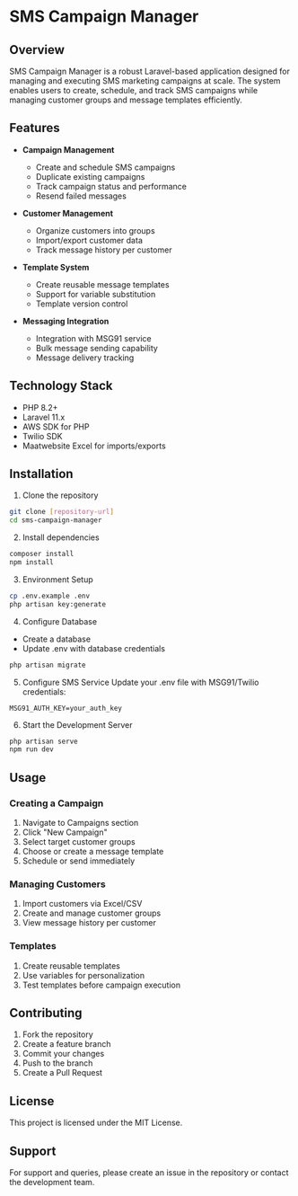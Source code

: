# SMS Campaign Manager

## Overview
SMS Campaign Manager is a robust Laravel-based application designed for managing and executing SMS marketing campaigns at scale. The system enables users to create, schedule, and track SMS campaigns while managing customer groups and message templates efficiently.

## Features
- **Campaign Management**
  - Create and schedule SMS campaigns
  - Duplicate existing campaigns
  - Track campaign status and performance
  - Resend failed messages

- **Customer Management**
  - Organize customers into groups
  - Import/export customer data
  - Track message history per customer

- **Template System**
  - Create reusable message templates
  - Support for variable substitution
  - Template version control

- **Messaging Integration**
  - Integration with MSG91 service
  - Bulk message sending capability
  - Message delivery tracking

## Technology Stack
- PHP 8.2+
- Laravel 11.x
- AWS SDK for PHP
- Twilio SDK
- Maatwebsite Excel for imports/exports

## Installation

1. Clone the repository
```bash
git clone [repository-url]
cd sms-campaign-manager
```

2. Install dependencies
```bash
composer install
npm install
```

3. Environment Setup
```bash
cp .env.example .env
php artisan key:generate
```

4. Configure Database
- Create a database
- Update .env with database credentials
```bash
php artisan migrate
```

5. Configure SMS Service
Update your .env file with MSG91/Twilio credentials:
```
MSG91_AUTH_KEY=your_auth_key
```

6. Start the Development Server
```bash
php artisan serve
npm run dev
```

## Usage

### Creating a Campaign
1. Navigate to Campaigns section
2. Click "New Campaign"
3. Select target customer groups
4. Choose or create a message template
5. Schedule or send immediately

### Managing Customers
1. Import customers via Excel/CSV
2. Create and manage customer groups
3. View message history per customer

### Templates
1. Create reusable templates
2. Use variables for personalization
3. Test templates before campaign execution

## Contributing
1. Fork the repository
2. Create a feature branch
3. Commit your changes
4. Push to the branch
5. Create a Pull Request

## License
This project is licensed under the MIT License.

## Support
For support and queries, please create an issue in the repository or contact the development team.